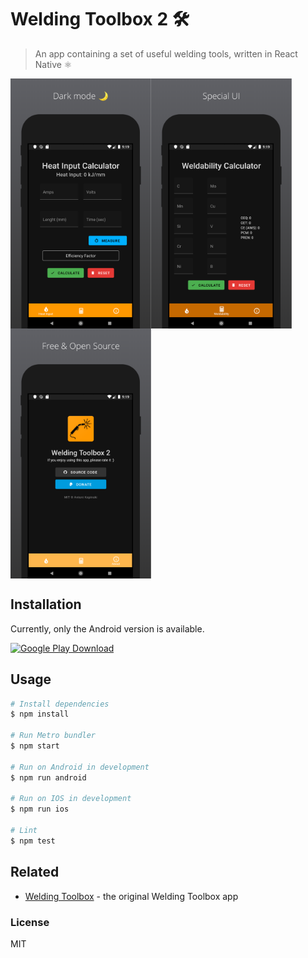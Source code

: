 # Welding Toolbox 2 🛠️

> An app containing a set of useful welding tools, written in React Native ⚛️

<div style="display: flex; flex-direction: row; flex-wrap: wrap">
  <img src="media/screenshot_1.png" height="400">
  <img src="media/screenshot_2.png" height="400">
  <img src="media/screenshot_3.png" height="400">
</div>

## Installation

Currently, only the Android version is available.

[![Google Play Download][google-play-badge]][google-play-download]

## Usage

```bash
# Install dependencies
$ npm install

# Run Metro bundler
$ npm start

# Run on Android in development
$ npm run android

# Run on IOS in development
$ npm run ios

# Lint
$ npm test
```

## Related

- [Welding Toolbox][welding-toolbox] - the original Welding Toolbox app

### License

MIT

[google-play-badge]: https://play.google.com/intl/en_us/badges/images/badge_new.png
[google-play-download]: https://play.google.com/store/apps/details?id=me.kepinski.weldingtoolbox2
[welding-toolbox]: https://github.com/xxczaki/welding-toolbox/
